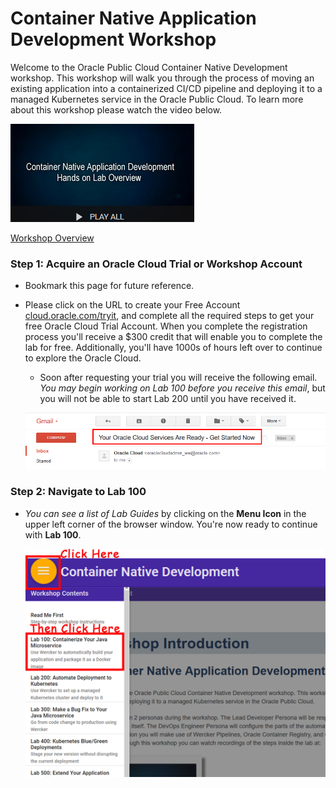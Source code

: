 # Container Native Application Development Workshop

Welcome to the Oracle Public Cloud Container Native Development workshop. This workshop will walk you through the process of moving an existing application into a containerized CI/CD pipeline and deploying it to a managed Kubernetes service in the Oracle Public Cloud.
To learn more about this workshop please watch the video below.

![](images/oraclecode/youtube.png)

<a href="https://youtu.be/9n8JMlvjFiw" target="_video">Workshop Overview</a>

### **Step 1**: Acquire an Oracle Cloud Trial or Workshop Account

- Bookmark this page for future reference.

- Please click on the URL to create your Free Account <a class="trial-link" href="https://myservices.us.oraclecloud.com/mycloud/signup?language=en&sourceType=:ex:tb:::RC_NAMK180826P00001:OKE_OCIR_HOL&SC=:ex:tb:::RC_NAMK180826P00001:OKE_OCIR_HOL&pcode=NAMK180826P00001" target="_trial">cloud.oracle.com/tryit</a>, and complete all the required steps to get your free Oracle Cloud Trial Account. When you complete the registration process you'll receive a $300 credit that will enable you to complete the lab for free.  Additionally, you'll have 1000s of hours left over to continue to explore the Oracle Cloud.

  - Soon after requesting your trial you will receive the following email. _You may begin working on Lab 100 before you receive this email_, but you will not be able to start Lab 200 until you have received it.

  ![](images/oraclecode/code_9.png)



### **Step 2**: Navigate to Lab 100

- _You can see a list of Lab Guides_ by clicking on the **Menu Icon** in the upper left corner of the browser window. You're now ready to continue with **Lab 100**.

  ![](images/LabMenuIcon.png)
